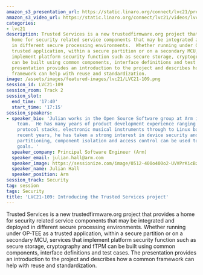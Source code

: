 ```yaml
---
amazon_s3_presentation_url: https://static.linaro.org/connect/lvc21/presentations/lvc21-109.pdf
amazon_s3_video_url: https://static.linaro.org/connect/lvc21/videos/lvc21-109.mp4
categories:
- lvc21
description: Trusted Services is a new trustedfirmware.org project that provides a
  home for security related service components that may be integrated and deployed
  in different secure processing environments.  Whether running under OP-TEE as a
  trusted application, within a secure partition or on a secondary MCU, services that
  implement platform security function such as secure storage, cryptography and fTPM
  can be built using common components, interface definitions and test cases.  The
  presentation provides an introduction to the project and describes how a common
  framework can help with reuse and standardization.
image: /assets/images/featured-images/lvc21/LVC21-109.png
session_id: LVC21-109
session_room: Track 2
session_slot:
  end_time: '17:40'
  start_time: '17:15'
session_speakers:
- speaker_bio: 'Julian works in the Open Source Software group at Arm in the firmware
    team.  He has many years of product development experience ranging from wireless
    protocol stacks, electronic musical instruments through to Linux based IoT devices.  In
    recent years, he has taken a strong interest in device security and how system
    partitioning, component isolation and access control can be used to meet security
    goals. '
  speaker_company: Principal Software Engineer (Arm)
  speaker_email: julian.hall@arm.com
  speaker_image: https://sessionize.com/image/0512-400o400o2-UVVPrKicBzNRyvDpevvmxU.jpg
  speaker_name: Julian Hall
  speaker_position: Arm
session_track: Security
tag: session
tags: Security
title: 'LVC21-109: Introducing the Trusted Services project'
---
```


Trusted Services is a new trustedfirmware.org project that provides a home for security related service components that may be integrated and deployed in different secure processing environments.  Whether running under OP-TEE as a trusted application, within a secure partition or on a secondary MCU, services that implement platform security function such as secure storage, cryptography and fTPM can be built using common components, interface definitions and test cases.  The presentation provides an introduction to the project and describes how a common framework can help with reuse and standardization.